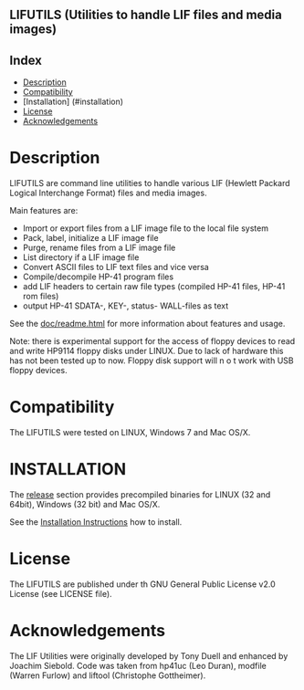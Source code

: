 ## LIFUTILS (Utilities to handle LIF files and media images)

Index
-----

* [Description](#description)
* [Compatibility](#compatibility)
* [Installation] (#installation)
* [License](#license)
* [Acknowledgements](#acknowledgements)


Description
===========

LIFUTILS are command line utilities to handle various LIF
(Hewlett Packard Logical Interchange Format) files and media images.

Main features are:
* Import or export files from a LIF image file to the local file system
* Pack, label, initialize a LIF image file
* Purge, rename files from a LIF image file
* List directory if a LIF image file
* Convert ASCII files to LIF text files and vice versa
* Compile/decompile HP-41 program files
* add LIF headers to certain raw file types (compiled HP-41 files, HP-41 rom files)
* output HP-41 SDATA-, KEY-, status- WALL-files as text


See the [doc/readme.html](https://rawgit.com/bug400/lifutils/master/doc/readme.html)
for more information about features and usage.

Note: there is experimental support for the access of floppy devices to
read and write HP9114 floppy disks under LINUX. Due to lack of hardware this 
has not been tested up to now. Floppy disk support will n o t work with
USB floppy devices.


Compatibility
=============

The LIFUTILS were tested on LINUX, Windows 7 and Mac OS/X.


INSTALLATION
============

The [release](https://github.com/bug400/lifutils/releases) section provides precompiled binaries for LINUX (32 and 64bit), Windows (32 bit) and Mac OS/X.

See the [Installation Instructions](https://github.com/bug400/lifutils/blob/master/INSTALL.md) how to install.


License
=======

The LIFUTILS are published under th GNU General Public License v2.0 License 
(see LICENSE file).


Acknowledgements
================

The LIF Utilities were originally developed by Tony Duell and enhanced by 
Joachim Siebold. Code was taken from hp41uc (Leo Duran), modfile (Warren Furlow)  and liftool (Christophe Gottheimer).

